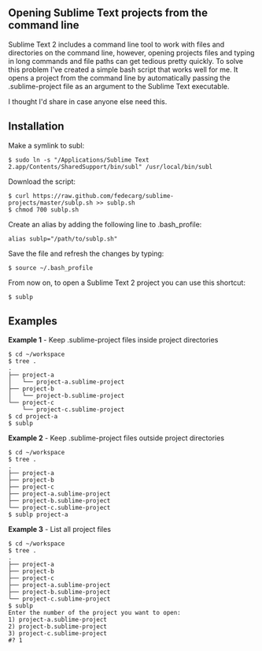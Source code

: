 ## Opening Sublime Text projects from the command line

Sublime Text 2 includes a command line tool to work with files and directories on the command line, however, opening projects files and typing in long commands and file paths can get tedious pretty quickly. To solve this problem I've created a simple bash script that works well for me. It opens a project from the command line by automatically passing the .sublime-project file as an argument to the Sublime Text executable. 

I thought I'd share in case anyone else need this. 
 
## Installation

Make a symlink to subl:

    $ sudo ln -s "/Applications/Sublime Text 2.app/Contents/SharedSupport/bin/subl" /usr/local/bin/subl
    
Download the script:

    $ curl https://raw.github.com/fedecarg/sublime-projects/master/sublp.sh >> sublp.sh
    $ chmod 700 sublp.sh

Create an alias by adding the following line to .bash_profile:

    alias sublp="/path/to/sublp.sh"
        
Save the file and refresh the changes by typing:

    $ source ~/.bash_profile

From now on, to open a Sublime Text 2 project you can use this shortcut:

    $ sublp
    
## Examples

**Example 1** - Keep .sublime-project files inside project directories

    $ cd ~/workspace
    $ tree .
    .
    ├── project-a
    │   └── project-a.sublime-project
    ├── project-b
    │   └── project-b.sublime-project
    └── project-c
        └── project-c.sublime-project
    $ cd project-a
    $ sublp

**Example 2** - Keep .sublime-project files outside project directories

    $ cd ~/workspace
    $ tree .
    .
    ├── project-a
    ├── project-b
    ├── project-c
    ├── project-a.sublime-project
    ├── project-b.sublime-project
    └── project-c.sublime-project
    $ sublp project-a
    
**Example 3** - List all project files

    $ cd ~/workspace
    $ tree .
    .
    ├── project-a
    ├── project-b
    ├── project-c
    ├── project-a.sublime-project
    ├── project-b.sublime-project
    └── project-c.sublime-project
    $ sublp
    Enter the number of the project you want to open:
    1) project-a.sublime-project  
    2) project-b.sublime-project
    3) project-c.sublime-project
    #? 1


